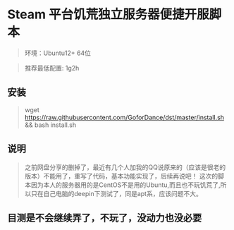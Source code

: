 # Steam 平台饥荒独立服务器便捷开服脚本

> 环境：Ubuntu12+  64位

> 推荐最低配置: 1g2h

## 安装
> wget https://raw.githubusercontent.com/GoforDance/dst/master/install.sh && bash install.sh

## 说明
> 之前网盘分享的删掉了，最近有几个人加我的QQ说原来的（应该是很老的版本）不能用了，重写了代码，基本功能实现了，后续再说吧！
> 这次的脚本因为本人的服务器用的是CentOS不是用的Ubuntu,而且也不玩饥荒了,所以只在自己电脑的deepin下测试了，同是apt系，应该问题不大。

## 目测是不会继续弄了，不玩了，没动力也没必要

